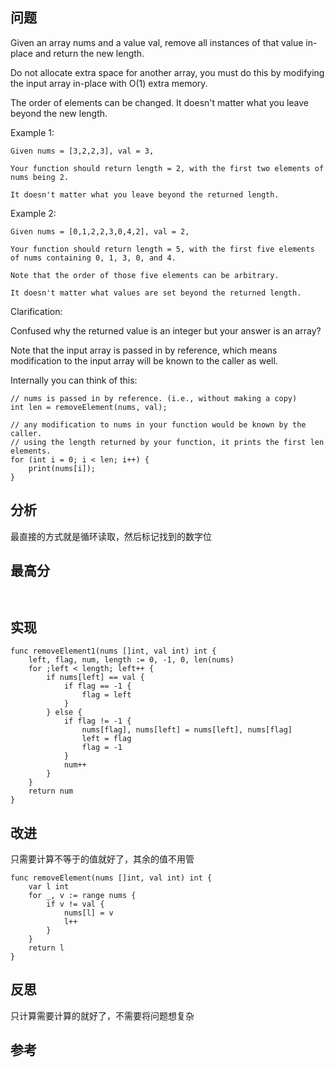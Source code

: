 ## 问题
Given an array nums and a value val, remove all instances of that value in-place and return the new length.

Do not allocate extra space for another array, you must do this by modifying the input array in-place with O(1) extra memory.

The order of elements can be changed. It doesn't matter what you leave beyond the new length.

Example 1:

```
Given nums = [3,2,2,3], val = 3,

Your function should return length = 2, with the first two elements of nums being 2.

It doesn't matter what you leave beyond the returned length.
```

Example 2:

```
Given nums = [0,1,2,2,3,0,4,2], val = 2,

Your function should return length = 5, with the first five elements of nums containing 0, 1, 3, 0, and 4.

Note that the order of those five elements can be arbitrary.

It doesn't matter what values are set beyond the returned length.
```

Clarification:

Confused why the returned value is an integer but your answer is an array?

Note that the input array is passed in by reference, which means modification to the input array will be known to the caller as well.

Internally you can think of this:

```
// nums is passed in by reference. (i.e., without making a copy)
int len = removeElement(nums, val);

// any modification to nums in your function would be known by the caller.
// using the length returned by your function, it prints the first len elements.
for (int i = 0; i < len; i++) {
    print(nums[i]);
}
```

## 分析
最直接的方式就是循环读取，然后标记找到的数字位

## 最高分
```golang


```

## 实现
```golang
func removeElement1(nums []int, val int) int {
    left, flag, num, length := 0, -1, 0, len(nums)
    for ;left < length; left++ {
        if nums[left] == val {
            if flag == -1 {
                flag = left
            }
        } else {
            if flag != -1 {
                nums[flag], nums[left] = nums[left], nums[flag]
                left = flag
                flag = -1
            }
            num++
        }
    }
    return num
}
```

## 改进
只需要计算不等于的值就好了，其余的值不用管
```golang
func removeElement(nums []int, val int) int {
    var l int
    for _, v := range nums {
        if v != val {
            nums[l] = v
            l++
        }
    }
    return l
}
```

## 反思
只计算需要计算的就好了，不需要将问题想复杂

## 参考
